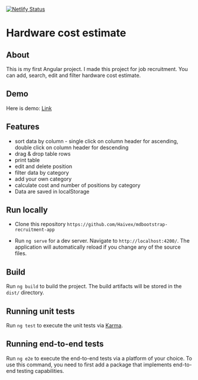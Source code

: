 [![Netlify Status](https://api.netlify.com/api/v1/badges/f46b9f77-bc9b-4134-a44f-dedaf1333b3f/deploy-status)](https://app.netlify.com/sites/haivex-hardware-costs-estimate/deploys)

# Hardware cost estimate

## About
This is my first Angular project. I made this project for job recruitment. You can add, search, edit and filter hardware cost estimate.

## Demo
Here is demo: [Link](https://haivex-hardware-costs-estimate.netlify.app/)

## Features
- sort data by column - single click on column header for ascending, double click on column header for descending
- drag & drop table rows
- print table
- edit and delete position
- filter data by category
- add your own category
- calculate cost and number of positions by category
- Data are saved in localStorage

## Run locally

- Clone this repository `https://github.com/Haivex/mdbootstrap-recruitment-app`

- Run `ng serve` for a dev server. Navigate to `http://localhost:4200/`. The application will automatically reload if you change any of the source files.

## Build

Run `ng build` to build the project. The build artifacts will be stored in the `dist/` directory.

## Running unit tests

Run `ng test` to execute the unit tests via [Karma](https://karma-runner.github.io).

## Running end-to-end tests

Run `ng e2e` to execute the end-to-end tests via a platform of your choice. To use this command, you need to first add a package that implements end-to-end testing capabilities.
